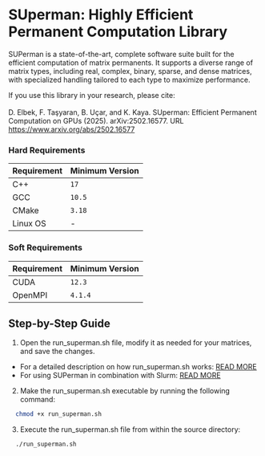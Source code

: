 # SUperman: Highly Efficient Permanent Computation Library

SUPerman is a state-of-the-art, complete software suite built for the efficient computation of matrix permanents. It supports a diverse range of matrix types, including real, complex, binary, sparse, and dense matrices, with specialized handling tailored to each type to maximize performance.

If you use this library in your research, please cite:
<br/><br/>
D. Elbek, F. Taşyaran, B. Uçar, and K. Kaya. SUperman: Efficient Permanent Computation on GPUs (2025). arXiv:2502.16577. URL https://www.arxiv.org/abs/2502.16577

### Hard Requirements

| **Requirement** | **Minimum Version** |
| --------------- |---------------------|
| C++             | `17`                |
| GCC             | `10.5`              |
| CMake           | `3.18`              |
| Linux OS        | -                   |

### Soft Requirements

| **Requirement** | **Minimum Version** |
| --------------- | ------------------- |
| CUDA            | `12.3`           |
| OpenMPI         | `4.1.4`          |


## Step-by-Step Guide

1. Open the run_superman.sh file, modify it as needed for your matrices, and save the changes. 
- For a detailed description on how run_superman.sh works: [READ MORE](md/run_superman.md)
- For using SUPerman in combination with Slurm: [READ MORE](md/using_superman_with_slurm.md)

2. Make the run_superman.sh executable by running the following command:

```bash 
  chmod +x run_superman.sh
```

3. Execute the run_superman.sh file from within the source directory:
```bash
  ./run_superman.sh
```
